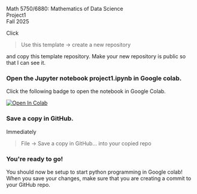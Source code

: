 Math 5750/6880: Mathematics of Data Science  
Project1  
Fall 2025

Click  
> Use this template → create a new repository 

and copy this template repository. Make your new repository is public so that I can see it.  


### Open the Jupyter notebook project1.ipynb in Google colab.
Click the following badge to open the notebook in Google Colab. 

[![Open In Colab](https://colab.research.google.com/assets/colab-badge.svg)](
https://colab.research.google.com/github/math-data-science-course/Project1/blob/main/project1.ipynb)

### Save a copy in GitHub.
Immediately 
> File → Save a copy in GitHub… into your copied repo

### You're ready to go! 
You should now be setup to start python programming in Google colab! When you save your changes, make sure that you are creating a commit to your GitHub repo. 


